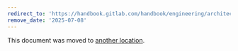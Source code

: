 ```yaml
---
redirect_to: 'https://handbook.gitlab.com/handbook/engineering/architecture/design-documents/cells/decisions/010_http_router_rules_and_cache/'
remove_date: '2025-07-08'
---
```


This document was moved to [another location](https://handbook.gitlab.com/handbook/engineering/architecture/design-documents/cells/decisions/010_http_router_rules_and_cache/).

<!-- This redirect file can be deleted after <2025-07-08>. -->
<!-- Redirects that point to other docs in the same project expire in three months. -->
<!-- Redirects that point to docs in a different project or site (for example, link is not relative and starts with `https:`) expire in one year. -->
<!-- Before deletion, see: https://docs.gitlab.com/ee/development/documentation/redirects.html -->
